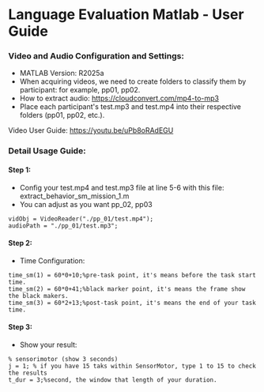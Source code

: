 # Language Evaluation Matlab - User Guide

### Video and Audio Configuration and Settings:
- MATLAB Version: R2025a
- When acquiring videos, we need to create folders to classify them by participant: for example, pp01, pp02.
- How to extract audio: https://cloudconvert.com/mp4-to-mp3
- Place each participant's test.mp3 and test.mp4 into their respective folders (pp01, pp02, etc.).

Video User Guide: https://youtu.be/uPb8oRAdEGU

### Detail Usage Guide:

#### Step 1: 
- Config your test.mp4 and test.mp3 file at line 5-6 with this file: extract_behavior_sm_mission_1.m
- You can adjust as you want pp_02, pp03
```
vidObj = VideoReader("./pp_01/test.mp4");
audioPath = "./pp_01/test.mp3";
```

#### Step 2:
- Time Configuration:
```
time_sm(1) = 60*0+10;%pre-task point, it's means before the task start time.
time_sm(2) = 60*0+41;%black marker point, it's means the frame show the black makers.
time_sm(3) = 60*2+13;%post-task point, it's means the end of your task time.
```

#### Step 3:
- Show your result:
```
% sensorimotor (show 3 seconds)
j = 1; % if you have 15 taks within SensorMotor, type 1 to 15 to check the results
t_dur = 3;%second, the window that length of your duration.
```
